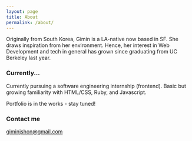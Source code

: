 ```yaml
---
layout: page
title: About
permalink: /about/
---
```


Originally from South Korea, Gimin is a LA-native now based in SF. She draws inspiration from her environment. Hence, her interest in Web Development and tech in general has grown since graduating from UC Berkeley last year.

### Currently...

Currently pursuing a software engineering internship (frontend).
Basic but growing familiarity with HTML/CSS, Ruby, and Javascript.

Portfolio is in the works - stay tuned!

### Contact me

[giminjshon@gmail.com](mailto:giminjshon@gmail.com)
